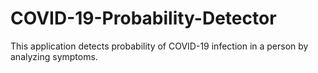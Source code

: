 # COVID-19-Probability-Detector
This application detects probability of COVID-19 infection in a person by analyzing symptoms.

